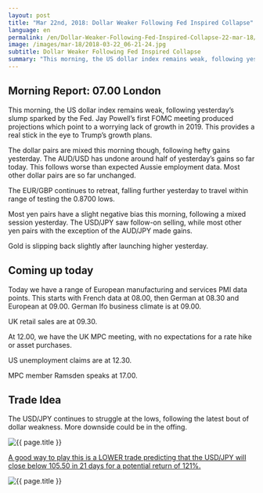 ```yaml
---
layout: post
title: "Mar 22nd, 2018: Dollar Weaker Following Fed Inspired Collapse"
language: en
permalink: /en/Dollar-Weaker-Following-Fed-Inspired-Collapse-22-mar-18/
image: /images/mar-18/2018-03-22_06-21-24.jpg
subtitle: Dollar Weaker Following Fed Inspired Collapse
summary: "This morning, the US dollar index remains weak, following yesterday’s slump sparked by the Fed. Jay Powell’s first FOMC meeting produced projections which point to a worrying lack of growth in 2019. This provides a real stick in the eye to Trump’s growth plans"
---
```

## Morning Report: 07.00 London

This morning, the US dollar index remains weak, following yesterday’s slump sparked by the Fed. Jay Powell’s first FOMC meeting produced projections which point to a worrying lack of growth in 2019. This provides a real stick in the eye to Trump’s growth plans. 

The dollar pairs are mixed this morning though, following hefty gains yesterday. The AUD/USD has undone around half of yesterday’s gains so far today. This follows worse than expected Aussie employment data. Most other dollar pairs are so far unchanged. 

The EUR/GBP continues to retreat, falling further yesterday to travel within range of testing the 0.8700 lows. 

Most yen pairs have a slight negative bias this morning, following a mixed session yesterday. The USD/JPY saw follow-on selling, while most other yen pairs with the exception of the AUD/JPY made gains. 

Gold is slipping back slightly after launching higher yesterday.  

## Coming up today 

Today we have a range of European manufacturing and services PMI data points. This starts with French data at 08.00, then German at 08.30 and European at 09.00. German Ifo business climate is at 09.00. 

UK retail sales are at 09.30. 

At 12.00, we have the UK MPC meeting, with no expectations for a rate hike or asset purchases. 

US unemployment claims are at 12.30. 

MPC member Ramsden speaks at 17.00. 

## Trade Idea

The USD/JPY continues to struggle at the lows, following the latest bout of dollar weakness. More downside could be in the offing.

<img class="post-image" src="{{ site.url }}/images/mar-18/2018-03-22_06-21-24.jpg" alt="{{ page.title }}" title="{{ page.title }}">

<a href="%LINK%%?currency=GBP&market=forex&underlying=frxUSDJPY&formname=higherlower&duration_amount=21&duration_units=d&amount=10&amount_type=payout&expiry_type=duration&barrier=105.50" target="_blank">A good way to play this is a LOWER trade predicting that the USD/JPY will close below 105.50 in 21 days for a potential return of 121%.</a>

<img class="post-image" src="{{ site.url }}/images/mar-18/2018-03-22_06-23-00.jpg" alt="{{ page.title }}" title="{{ page.title }}">

